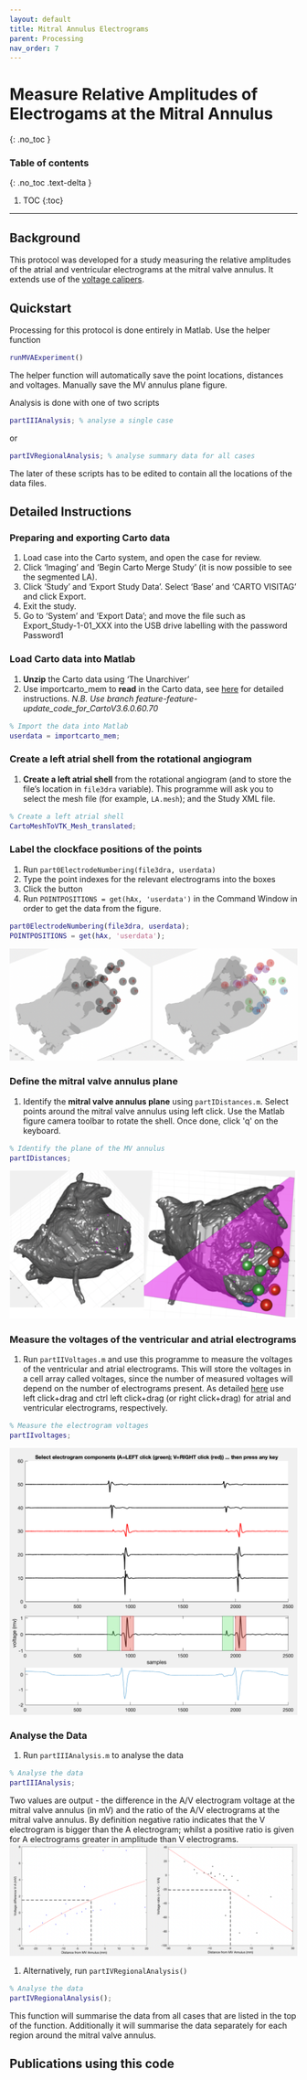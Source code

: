 ```yaml
---
layout: default
title: Mitral Annulus Electrograms
parent: Processing
nav_order: 7
---
```


# Measure Relative Amplitudes of Electrogams at the Mitral Annulus
{: .no_toc }

### Table of contents
{: .no_toc .text-delta }

1. TOC
{:toc}

---

## Background
This protocol was developed for a study measuring the relative amplitudes of the atrial and ventricular electrograms at the mitral valve annulus. It extends use of the [voltage calipers](/docs/processing/electrogram-amplitude/).

## Quickstart
Processing for this protocol is done entirely in Matlab. Use the helper function
```matlab
runMVAExperiment()
```
The helper function will automatically save the point locations, distances and voltages. Manually save the MV annulus plane figure.

Analysis is done with one of two scripts
```matlab
partIIIAnalysis; % analyse a single case
```
or
```matlab
partIVRegionalAnalysis; % analyse summary data for all cases
```
The later of these scripts has to be edited to contain all the locations of the data files.

## Detailed Instructions

### Preparing and exporting Carto data
1.	Load case into the Carto system, and open the case for review.
2.	Click ‘Imaging’ and ‘Begin Carto Merge Study’ (it is now possible to see the segmented LA).
3.	Click ‘Study’ and ‘Export Study Data’. Select ‘Base’ and ‘CARTO VISITAG’ and click Export.
4.	Exit the study.
5.	Go to ‘System’ and ‘Export Data’; and move the file such as Export_Study-1-01_XXX into the USB drive labelling with the password Password1

### Load Carto data into Matlab

1. **Unzip** the Carto data using ‘The Unarchiver’
2. Use importcarto_mem to **read** in the Carto data, see [here](/docs/data-sources/carto/) for detailed instructions. _N.B. Use branch feature-feature-update_code_for_CartoV3.6.0.60.70_
```matlab
% Import the data into Matlab
userdata = importcarto_mem;
```

### Create a left atrial shell from the rotational angiogram
1. **Create a left atrial shell** from the rotational angiogram (and to store the file’s location in ```file3dra``` variable). This programme will ask you to select the mesh file (for example, ```LA.mesh```); and the Study XML file.
```matlab
% Create a left atrial shell
CartoMeshToVTK_Mesh_translated;
```

### Label the clockface positions of the points

1. Run `part0ElectrodeNumbering(file3dra, userdata)`
2. Type the point indexes for the relevant electrograms into the boxes
3. Click the button
4. Run `POINTPOSITIONS = get(hAx, 'userdata')` in the Command Window in order to get the data from the figure.
```matlab
part0ElectrodeNumbering(file3dra, userdata);
POINTPOSITIONS = get(hAx, 'userdata');
```
![](/assets/images/mitral-annulus-electrodenumbering.png)
### Define the mitral valve annulus plane
1. Identify the **mitral valve annulus plane** using ```partIDistances.m```. Select points around the mitral valve annulus using left click. Use the Matlab figure camera toolbar to rotate the shell. Once done, click 'q' on the keyboard.
```matlab
% Identify the plane of the MV annulus
partIDistances;
```
![](/assets/images/mitral-annulus-plane.png)

### Measure the voltages of the ventricular and atrial electrograms
1. Run ```partIIVoltages.m``` and use this programme to measure the voltages of the ventricular and atrial electrograms. This will store the voltages in a cell array called voltages, since the number of measured voltages will depend on the number of electrograms present. As detailed [here](/docs/processing/electrogram-amplitude/) use left click+drag and ctrl left click+drag (or right click+drag) for atrial and ventricular electrograms, respectively.
```matlab
% Measure the electrogram voltages
partIIvoltages;
```
![](/assets/images/mitral-electrogram-voltage.png)

### Analyse the Data
1. Run `partIIIAnalysis.m` to analyse the data
```matlab
% Analyse the data
partIIIAnalysis;
```
Two values are output - the difference in the A/V electrogram voltage at the mitral valve annulus (in mV) and the ratio of the A/V electrograms at the mitral valve annulus. By definition negative ratio indicates that the V electrogram is bigger than the A electrogram; whilst a positive ratio is given for A electrograms greater in amplitude than V electrograms.
![](/assets/images/ma-egm-analysis.png)

1. Alternatively, run `partIVRegionalAnalysis()`
```matlab
% Analyse the data
partIVRegionalAnalysis();
```
This function will summarise the data from all cases that are listed in the top of the function. Additionally it will summarise the data separately for each region around the mitral valve annulus.

## Publications using this code
